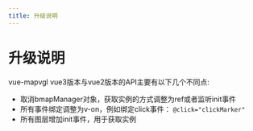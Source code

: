 ```yaml
---
title: 升级说明
---
```


# 升级说明
vue-mapvgl vue3版本与vue2版本的API主要有以下几个不同点:
* 取消bmapManager对象，获取实例的方式调整为ref或者监听init事件
* 所有事件绑定调整为v-on，例如绑定click事件： `@click="clickMarker"`
* 所有图层增加init事件，用于获取实例
